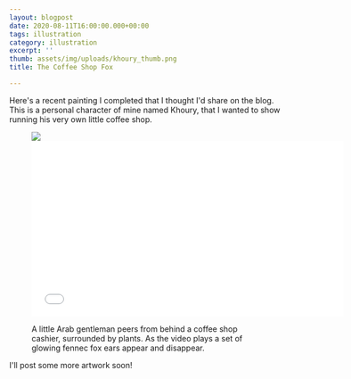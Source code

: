 ```yaml
---
layout: blogpost
date: 2020-08-11T16:00:00.000+00:00
tags: illustration
category: illustration
excerpt: ''
thumb: assets/img/uploads/khoury_thumb.png
title: The Coffee Shop Fox

---
```

Here's a recent painting I completed that I thought I'd share on the blog. This is a personal character of mine named Khoury, that I wanted to show running his very own little coffee shop.

<figure class="media"><img src="assets/img/uploads/khoury_coffee_shop_blog.png” alt=“A little Arab gentleman peers from behind a coffee shop cashier, surrounded by plants.  A pair of glowing golden fennec ears appear above his head”>

<figcaption><p>A little Arab gentleman peers from behind a coffee shop cashier, surrounded by plants.  A pair of glowing golden fennec ears appear above his head</p></figcaption>

</figure>

Plus, as a little experiment, I decided to play around with iMovie to make this cute little animation of his fennec ears transitioning in and out. 

<figure class="media"><iframe width="560" height="315" src="[https://www.youtube.com/embed/SxLqzi5vqjs](https://www.youtube.com/embed/SxLqzi5vqjs "https://www.youtube.com/embed/SxLqzi5vqjs")" frameborder="0" allow="accelerometer; autoplay; encrypted-media; gyroscope; picture-in-picture" allowfullscreen></iframe><figcaption><p>A little Arab gentleman peers from behind a coffee shop cashier, surrounded by plants. As the video plays a set of glowing fennec fox ears appear and disappear.</p></figcaption></figure>

I'll post some more artwork soon!